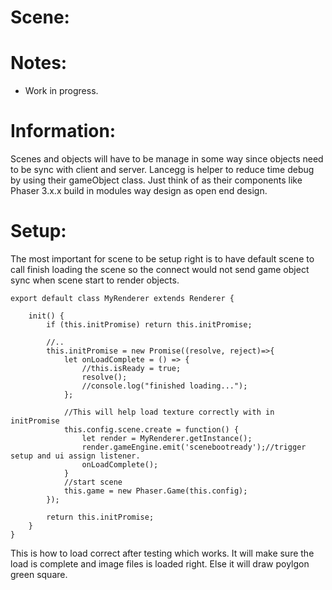 # Scene:

# Notes:
 * Work in progress.

# Information:
 Scenes and objects will have to be manage in some way since objects need to be sync with client and server. Lancegg is helper to reduce time debug by using their gameObject class. Just think of as their components like Phaser 3.x.x build in modules way design as open end design.

# Setup:
 The most important for scene to be setup right is to have default scene to call finish loading the scene so the connect would not send game object sync when scene start to render objects.

```
export default class MyRenderer extends Renderer {

    init() {
        if (this.initPromise) return this.initPromise;

        //..    
        this.initPromise = new Promise((resolve, reject)=>{
            let onLoadComplete = () => {
                //this.isReady = true;
                resolve();
                //console.log("finished loading...");
            };

            //This will help load texture correctly with in initPromise 
            this.config.scene.create = function() {
                let render = MyRenderer.getInstance();
                render.gameEngine.emit('scenebootready');//trigger setup and ui assign listener.
                onLoadComplete();
            }
            //start scene
            this.game = new Phaser.Game(this.config);
        });

        return this.initPromise;
    }
}
```
This is how to load correct after testing which works. It will make sure the load is complete and image files is loaded right. Else it will draw poylgon green square.